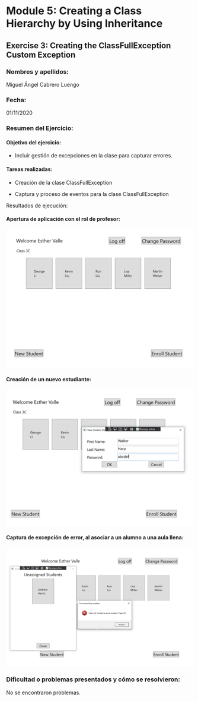 ﻿# Module 5: Creating a Class Hierarchy by Using Inheritance
## Exercise 3: Creating the ClassFullException Custom Exception
### Nombres y apellidos:
Miguel Ángel Cabrero Luengo
### Fecha:
01/11/2020
### Resumen del Ejercicio:

#### Objetivo del ejercicio:
- Incluir gestión de excepciones en la clase para capturar errores.


#### Tareas realizadas:

- Creación de la clase ClassFullException 

- Captura y proceso de eventos para la clase ClassFullException

Resultados de ejecución:

#### Apertura de aplicación con el rol de profesor:
<img src="img/01.png">

#### Creación de un nuevo estudiante:
<img src="img/02.png">

#### Captura de excepción de error, al asociar a un alumno a una aula llena:
<img src="img/03.png">


### Dificultad o problemas presentados y cómo se resolvieron:
No se encontraron problemas.

